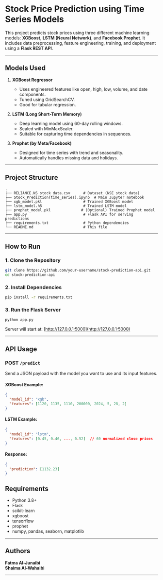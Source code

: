 
# Stock Price Prediction using Time Series Models

This project predicts stock prices using three different machine learning models: **XGBoost**, **LSTM (Neural Network)**, and **Facebook Prophet**. It includes data preprocessing, feature engineering, training, and deployment using a **Flask REST API**.

---

## Models Used

1. **XGBoost Regressor**  
   - Uses engineered features like open, high, low, volume, and date components.
   - Tuned using GridSearchCV.
   - Good for tabular regression.

2. **LSTM (Long Short-Term Memory)**  
   - Deep learning model using 60-day rolling windows.
   - Scaled with MinMaxScaler.
   - Suitable for capturing time dependencies in sequences.

3. **Prophet (by Meta/Facebook)**  
   - Designed for time series with trend and seasonality.
   - Automatically handles missing data and holidays.

---

## Project Structure

```
.
├── RELIANCE.NS_stock_data.csv      # Dataset (NSE stock data)
├── Stock_Prediction(time_series).ipynb  # Main Jupyter notebook
├── xgb_model.pkl                   # Trained XGBoost model
├── lstm_model.h5                   # Trained LSTM model
├── prophet_model.pkl              # (Optional) Trained Prophet model
├── app.py                          # Flask API for serving predictions
├── requirements.txt                # Python dependencies
└── README.md                       # This file
```

---

## How to Run

### 1. Clone the Repository

```bash
git clone https://github.com/your-username/stock-prediction-api.git
cd stock-prediction-api
```

### 2. Install Dependencies

```bash
pip install -r requirements.txt
```

### 3. Run the Flask Server

```bash
python app.py
```

Server will start at: [http://127.0.0.1:5000](http://127.0.0.1:5000)

---

## API Usage

### POST `/predict`

Send a JSON payload with the model you want to use and its input features.

#### XGBoost Example:

```json
{
  "model_id": "xgb",
  "features": [1120, 1135, 1110, 200000, 2024, 5, 28, 2]
}
```

#### LSTM Example:

```json
{
  "model_id": "lstm",
  "features": [0.45, 0.46, ..., 0.52]  // 60 normalized close prices
}
```

#### Response:

```json
{
  "prediction": [1132.23]
}
```



## Requirements

- Python 3.8+
- Flask
- scikit-learn
- xgboost
- tensorflow
- prophet
- numpy, pandas, seaborn, matplotlib

---

##  Authors

**Fatma Al-Junaibi**  
**Shaima Al-Wahaibi**  


---

 
